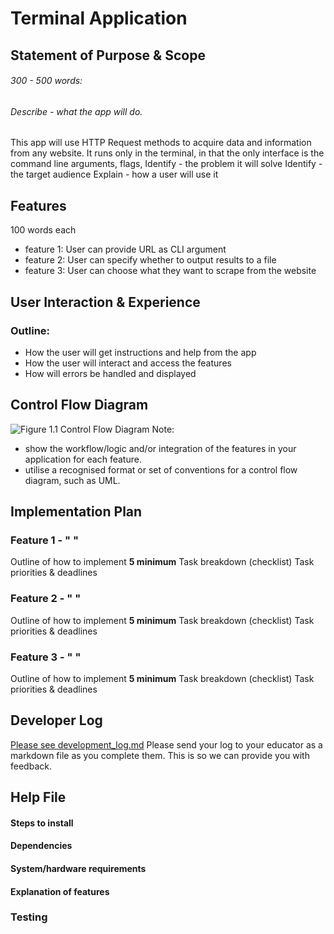 # Terminal Application
## Statement of Purpose & Scope
###### 300 - 500 words:
###### Describe - what the app will do.
This app will use HTTP Request methods to acquire data and information from any website. It runs only in the terminal, in that the only interface is the command line arguments, flags, 
Identify - the problem it will solve
Identify - the target audience
Explain - how a user will use it
## Features
100 words each
- feature 1: User can provide URL as CLI argument
- feature 2: User can specify whether to output results to a file
- feature 3: User can choose what they want to scrape from the website
## User Interaction & Experience
### Outline:
- How the user will get instructions and help from the app
- How the user will interact and access the features
- How will errors be handled and displayed
## Control Flow Diagram
![Figure 1.1 Control Flow Diagram](diagram.png)
Note:
- show the workflow/logic and/or integration of the features in your application for each feature.  
- utilise a recognised format or set of conventions for a control flow diagram, such as UML.
## Implementation Plan
### Feature 1 - " "
Outline of how to implement
**5 minimum** Task breakdown (checklist)
Task priorities & deadlines
### Feature 2 - " "
Outline of how to implement
**5 minimum** Task breakdown (checklist)
Task priorities & deadlines
### Feature 3 - " "
Outline of how to implement
**5 minimum** Task breakdown (checklist)
Task priorities & deadlines
## Developer Log
[Please see development_log.md](src/development_log.md)
Please send your log to your educator as a markdown file as you complete them. This is so we can provide you with feedback.
## Help File
#### Steps to install
#### Dependencies
#### System/hardware requirements
#### Explanation of features
### Testing

<!--stackedit_data:
eyJoaXN0b3J5IjpbLTE0Nzg1MDM5MzgsMTc3NjkzODQyNCwtMT
kyOTEyNzQ0OCwtMjg5NTA5ODk1LC04Njk4ODc1MzYsLTE4MDkw
MjY1MTEsLTI1MzM0OTY3NiwxMTM4NjQ1MTExLDE1NzY5NzEyNT
csLTExNjYxMjQ3NTFdfQ==
-->